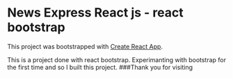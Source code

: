 # News Express React js - react bootstrap

This project was bootstrapped with [Create React App](https://newapireact-reactbootstrap-practice.netlify.app/).

This is a project done with react bootstrap. Experimanting with bootstrap for the first time and so I built this project.
###Thank you for visiting


